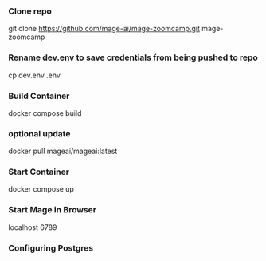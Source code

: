 ### Clone repo
git clone https://github.com/mage-ai/mage-zoomcamp.git mage-zoomcamp

### Rename dev.env to save credentials from being pushed to repo
cp dev.env .env

### Build Container
docker compose build

### optional update
docker pull mageai/mageai:latest

### Start Container
docker compose up

### Start Mage in Browser
localhost 6789

### Configuring Postgres